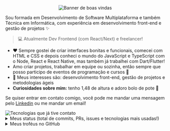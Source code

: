 <!-- ## Oiee, eu sou a Maria Gabriela, muito prazer! :sparkles: -->
<p align="center">
  <img alt="Banner de boas vindas" src="./banner.png" />
</p>

Sou formada em Desenvolvimento de Software Multiplataforma e também Técnica em Informática, com experiência em desenvolvimento front-end e gestão de projetos :sparkles: 
> :computer: Atualmente Dev Frontend (com React/Next) e freelancer!

- :heart: Sempre gostei de criar interfaces bonitas e funcionais, comecei com HTML e CSS e depois conheci o mundo do JavaScript e TypeScript com o Node, React e React Native, mas também já trabalhei com Dart/Flutter!
- Amo criar projetos, trabalhar em equipe ou sozinha, então sempre que posso participo de eventos de programação e cursos 🚀
- :mag_right: Meus interesses são: desenvolvimento front-end, gestão de projetos e metodologias ágeis
- **Curiosidades sobre mim:** tenho 1,48 de altura e adoro bolo de pote :cake:

Se quiser entrar em contato comigo, você pode me mandar uma mensagem pelo [Linkedin](https://www.linkedin.com/in/mariagabrielareis/) ou me mandar um email!

<img alt="Tecnologias que já tive contato" src="https://user-images.githubusercontent.com/69374340/205496813-e43ccb6e-e913-4e41-ba52-00b9619520af.png" />

<details>
   <summary>Meus status (total de commits, PRs, issues e tecnologias mais usadas!)</summary>
  
| ![](http://github-profile-summary-cards.vercel.app/api/cards/stats?username=MariaGabrielaReis&theme=vue) | ![](http://github-profile-summary-cards.vercel.app/api/cards/repos-per-language?username=MariaGabrielaReis&hide=Html&theme=vue) | ![](http://github-profile-summary-cards.vercel.app/api/cards/most-commit-language?username=MariaGabrielaReis&theme=vue) |
| :-: | :-: | :-: |

| ![](http://github-profile-summary-cards.vercel.app/api/cards/profile-details?username=MariaGabrielaReis&theme=vue) | ![](https://github-readme-streak-stats.herokuapp.com/?user=MariaGabrielaReis&hide_border=true&date_format=M%20j%5B%2C%20Y%5D&background=fff&stroke=2D3742&ring=41B883&fire=41B883&currStreakNum=2D3742&sideNums=41B883&currStreakLabel=41B883&sideLabels=black&dates=black) |
| :-: | :-: |

</details>

<details>
   <summary>Meus troféus no GitHub</summary>
  
<p align="center">
  <img src = "https://github-profile-trophy.vercel.app/?username=mariagabrielareis&theme=onedark" width = 100% />
</p>
</details>
